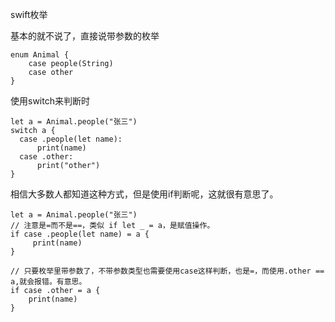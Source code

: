 swift枚举

基本的就不说了，直接说带参数的枚举
```
enum Animal {
    case people(String)
    case other
}
```
使用switch来判断时

```
let a = Animal.people("张三")
switch a {
  case .people(let name):
      print(name)
  case .other:
      print("other")
}
```
相信大多数人都知道这种方式，但是使用if判断呢，这就很有意思了。

```
let a = Animal.people("张三")
// 注意是=而不是==，类似 if let _ = a，是赋值操作。
if case .people(let name) = a {
     print(name)
}

// 只要枚举里带参数了，不带参数类型也需要使用case这样判断，也是=，而使用.other == a,就会报错。有意思。
if case .other = a {
    print(name)
}
```
